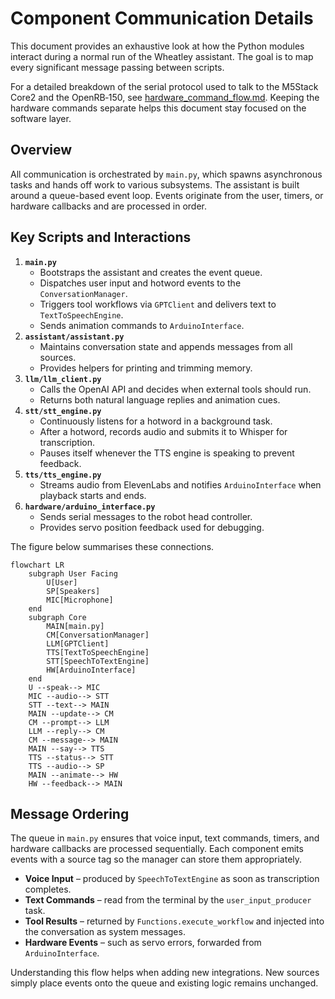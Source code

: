 # Component Communication Details

This document provides an exhaustive look at how the Python modules interact during a normal run of the Wheatley assistant. The goal is to map every significant message passing between scripts.

For a detailed breakdown of the serial protocol used to talk to the M5Stack Core2 and the OpenRB‑150, see [hardware_command_flow.md](hardware_command_flow.md). Keeping the hardware commands separate helps this document stay focused on the software layer.

## Overview

All communication is orchestrated by `main.py`, which spawns asynchronous tasks and hands off work to various subsystems. The assistant is built around a queue-based event loop. Events originate from the user, timers, or hardware callbacks and are processed in order.

## Key Scripts and Interactions

1. **`main.py`**
   - Bootstraps the assistant and creates the event queue.
   - Dispatches user input and hotword events to the `ConversationManager`.
   - Triggers tool workflows via `GPTClient` and delivers text to `TextToSpeechEngine`.
   - Sends animation commands to `ArduinoInterface`.
2. **`assistant/assistant.py`**
   - Maintains conversation state and appends messages from all sources.
   - Provides helpers for printing and trimming memory.
3. **`llm/llm_client.py`**
   - Calls the OpenAI API and decides when external tools should run.
   - Returns both natural language replies and animation cues.
4. **`stt/stt_engine.py`**
   - Continuously listens for a hotword in a background task.
   - After a hotword, records audio and submits it to Whisper for transcription.
   - Pauses itself whenever the TTS engine is speaking to prevent feedback.
5. **`tts/tts_engine.py`**
   - Streams audio from ElevenLabs and notifies `ArduinoInterface` when playback starts and ends.
6. **`hardware/arduino_interface.py`**
   - Sends serial messages to the robot head controller.
   - Provides servo position feedback used for debugging.

The figure below summarises these connections.

```mermaid
flowchart LR
    subgraph User Facing
        U[User]
        SP[Speakers]
        MIC[Microphone]
    end
    subgraph Core
        MAIN[main.py]
        CM[ConversationManager]
        LLM[GPTClient]
        TTS[TextToSpeechEngine]
        STT[SpeechToTextEngine]
        HW[ArduinoInterface]
    end
    U --speak--> MIC
    MIC --audio--> STT
    STT --text--> MAIN
    MAIN --update--> CM
    CM --prompt--> LLM
    LLM --reply--> CM
    CM --message--> MAIN
    MAIN --say--> TTS
    TTS --status--> STT
    TTS --audio--> SP
    MAIN --animate--> HW
    HW --feedback--> MAIN
```

## Message Ordering

The queue in `main.py` ensures that voice input, text commands, timers, and hardware callbacks are processed sequentially. Each component emits events with a source tag so the manager can store them appropriately.

- **Voice Input** – produced by `SpeechToTextEngine` as soon as transcription completes.
- **Text Commands** – read from the terminal by the `user_input_producer` task.
- **Tool Results** – returned by `Functions.execute_workflow` and injected into the conversation as system messages.
- **Hardware Events** – such as servo errors, forwarded from `ArduinoInterface`.

Understanding this flow helps when adding new integrations. New sources simply place events onto the queue and existing logic remains unchanged.

